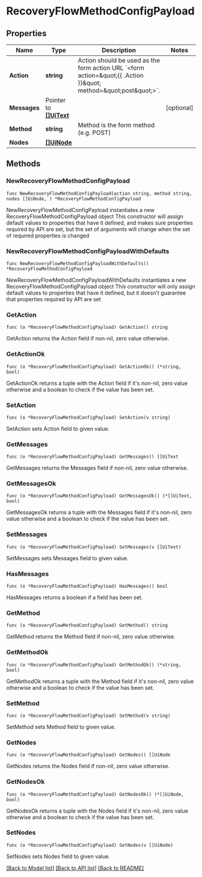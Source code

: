 # RecoveryFlowMethodConfigPayload

## Properties

Name | Type | Description | Notes
------------ | ------------- | ------------- | -------------
**Action** | **string** | Action should be used as the form action URL &#x60;&lt;form action&#x3D;\&quot;{{ .Action }}\&quot; method&#x3D;\&quot;post\&quot;&gt;&#x60;. | 
**Messages** | Pointer to [**[]UiText**](UiText.md) |  | [optional] 
**Method** | **string** | Method is the form method (e.g. POST) | 
**Nodes** | [**[]UiNode**](UiNode.md) |  | 

## Methods

### NewRecoveryFlowMethodConfigPayload

`func NewRecoveryFlowMethodConfigPayload(action string, method string, nodes []UiNode, ) *RecoveryFlowMethodConfigPayload`

NewRecoveryFlowMethodConfigPayload instantiates a new RecoveryFlowMethodConfigPayload object
This constructor will assign default values to properties that have it defined,
and makes sure properties required by API are set, but the set of arguments
will change when the set of required properties is changed

### NewRecoveryFlowMethodConfigPayloadWithDefaults

`func NewRecoveryFlowMethodConfigPayloadWithDefaults() *RecoveryFlowMethodConfigPayload`

NewRecoveryFlowMethodConfigPayloadWithDefaults instantiates a new RecoveryFlowMethodConfigPayload object
This constructor will only assign default values to properties that have it defined,
but it doesn't guarantee that properties required by API are set

### GetAction

`func (o *RecoveryFlowMethodConfigPayload) GetAction() string`

GetAction returns the Action field if non-nil, zero value otherwise.

### GetActionOk

`func (o *RecoveryFlowMethodConfigPayload) GetActionOk() (*string, bool)`

GetActionOk returns a tuple with the Action field if it's non-nil, zero value otherwise
and a boolean to check if the value has been set.

### SetAction

`func (o *RecoveryFlowMethodConfigPayload) SetAction(v string)`

SetAction sets Action field to given value.


### GetMessages

`func (o *RecoveryFlowMethodConfigPayload) GetMessages() []UiText`

GetMessages returns the Messages field if non-nil, zero value otherwise.

### GetMessagesOk

`func (o *RecoveryFlowMethodConfigPayload) GetMessagesOk() (*[]UiText, bool)`

GetMessagesOk returns a tuple with the Messages field if it's non-nil, zero value otherwise
and a boolean to check if the value has been set.

### SetMessages

`func (o *RecoveryFlowMethodConfigPayload) SetMessages(v []UiText)`

SetMessages sets Messages field to given value.

### HasMessages

`func (o *RecoveryFlowMethodConfigPayload) HasMessages() bool`

HasMessages returns a boolean if a field has been set.

### GetMethod

`func (o *RecoveryFlowMethodConfigPayload) GetMethod() string`

GetMethod returns the Method field if non-nil, zero value otherwise.

### GetMethodOk

`func (o *RecoveryFlowMethodConfigPayload) GetMethodOk() (*string, bool)`

GetMethodOk returns a tuple with the Method field if it's non-nil, zero value otherwise
and a boolean to check if the value has been set.

### SetMethod

`func (o *RecoveryFlowMethodConfigPayload) SetMethod(v string)`

SetMethod sets Method field to given value.


### GetNodes

`func (o *RecoveryFlowMethodConfigPayload) GetNodes() []UiNode`

GetNodes returns the Nodes field if non-nil, zero value otherwise.

### GetNodesOk

`func (o *RecoveryFlowMethodConfigPayload) GetNodesOk() (*[]UiNode, bool)`

GetNodesOk returns a tuple with the Nodes field if it's non-nil, zero value otherwise
and a boolean to check if the value has been set.

### SetNodes

`func (o *RecoveryFlowMethodConfigPayload) SetNodes(v []UiNode)`

SetNodes sets Nodes field to given value.



[[Back to Model list]](../README.md#documentation-for-models) [[Back to API list]](../README.md#documentation-for-api-endpoints) [[Back to README]](../README.md)


